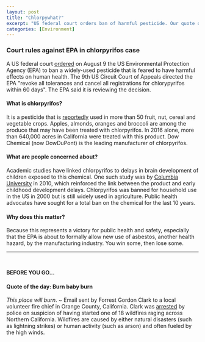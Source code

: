 ```yaml
---
layout: post
title: "Chlorpywhat?"
excerpt: "US federal court orders ban of harmful pesticide. Our quote of the day is from a suspected criminal."
categories: [Environment]
---
```


### Court rules against EPA in chlorpyrifos case

A US federal court <a href="https://www.cnn.com/2018/08/09/politics/epa-court-order-ban-pesticide-chlorpyrifos/index.html" target="_blank">ordered</a> on August 9 the US Environmental Protection Agency (EPA) to ban a widely-used pesticide that is feared to have harmful effects on human health. The 9th US Circuit Court of Appeals directed the EPA "revoke all tolerances and cancel all registrations for chlorypyrifos within 60 days". The EPA said it is reviewing the decision.

#### What is chlorpyrifos?

It is a pesticide that is <a href="https://www.nytimes.com/2018/08/09/us/politics/chlorpyrifos-pesticide-ban-epa-court.html" target="_blank">reportedly</a> used in more than 50 fruit, nut, cereal and vegetable crops. Apples, almonds, oranges and broccoli are among the produce that may have been treated with chlorpyrifos. In 2016 alone, more than 640,000 acres in California were treated with this product. Dow Chemical (now DowDuPont) is the leading manufacturer of chlorpyrifos.

#### What are people concerned about?

Academic studies have linked chlorpyrifos to delays in brain development of children exposed to this chemical. One such study was by <a href="https://www.mailman.columbia.edu/public-health-now/news/pesticide-chlorpyrifos-linked-childhood-developmental-delays" target="_blank">Columbia University</a> in 2010, which reinforced the link between the product and early childhood development delays. Chlorpyrifos was banned for household use in the US in 2000 but is still widely used in agriculture. Public health advocates have sought for a total ban on the chemical for the last 10 years.

#### Why does this matter?

Because this represents a victory for public health and safety, especially that the EPA is about to formally allow new use of asbestos, another health hazard, by the manufacturing industry. You win some, then lose some.

* * *
<br />

**BEFORE YOU GO...**

#### **Quote of the day: Burn baby burn**

<i>This place will burn</i>. ~ Email sent by Forrest Gordon Clark to a local volunteer fire chief in Orange County, California. Clark was <a href="https://www.bbc.com/news/world-us-canada-45119331" target="_blank">arrested</a> by police on suspicion of having started one of 18 wildfires raging across Northern California. Wildfires are caused by either natural disasters (such as lightning strikes) or human activity (such as arson) and often fueled by the high winds.
